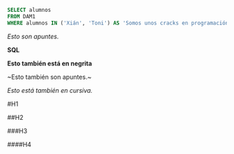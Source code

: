 ```SQL
SELECT alumnos
FROM DAM1
WHERE alumnos IN ('Xián', 'Toni') AS 'Somos unos cracks en programación.';
```
*Esto son apuntes.*

**SQL**

__Esto también está en negrita__

~Esto también son apuntes.~

_Esto está también en cursiva._

#H1

##H2

###H3


####H4
